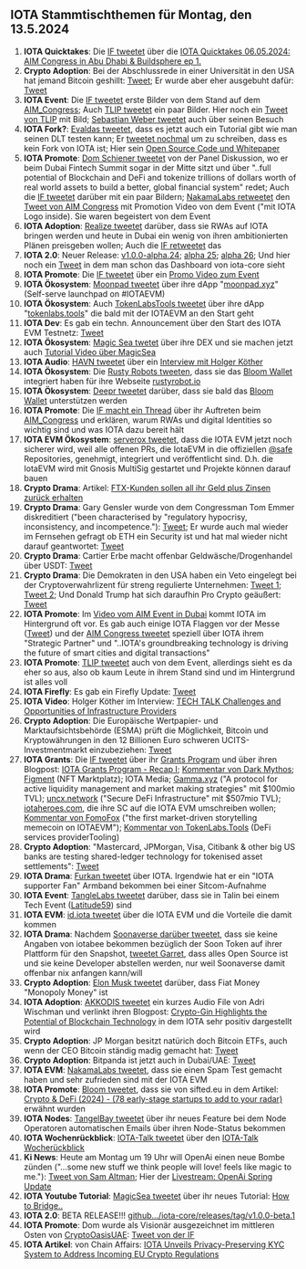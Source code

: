 ## IOTA Stammtischthemen für Montag, den 13.5.2024

1. **IOTA Quicktakes**: Die [IF tweetet](https://x.com/iota/status/1787739851124535333) über die [IOTA Quicktakes 06.05.2024: AIM Congress in Abu Dhabi & Buildsphere ep 1.](https://www.youtube.com/watch?v=LaecpSBpBcY)
2. **Crypto Adoption**: Bei der Abschlussrede in einer Universität in den USA hat jemand Bitcoin geshillt: [Tweet](https://x.com/TheBTCTherapist/status/1787647989177008599); Er wurde aber eher ausgebuht dafür: [Tweet](https://x.com/sunny051488/status/1787682548522614838)
3. **IOTA Event**: Die [IF tweetet](https://x.com/iota/status/1787739851124535333) erste Bilder von dem Stand auf dem [AIM_Congress](https://twitter.com/AIM_Congress); Auch [TLIP tweetet](https://x.com/TLIP_io/status/1787935488344457218) ein paar Bilder. Hier noch ein [Tweet von TLIP](https://x.com/TLIP_io/status/1788159510143545413) mit Bild; [Sebastian Weber tweetet](https://x.com/Sebasti65365174/status/1788151220147736597) auch über seinen Besuch
4. **IOTA Fork?**: [Evaldas tweetet](https://x.com/lunfardo314/status/1787743301837152424), dass es jetzt auch ein Tutorial gibt wie man seinen DLT testen kann; Er [tweetet nochmal](https://x.com/lunfardo314/status/1787793669547765919) um zu schreiben, dass es kein Fork von IOTA ist; Hier sein [Open Source Code und Whitepaper](https://github.com/lunfardo314/proxima)
5. **IOTA Promote**: [Dom Schiener tweetet](https://x.com/DomSchiener/status/1787765125731983702) von der Panel Diskussion, wo er beim Dubai Fintech Summit sogar in der Mitte sitzt und über "..full potential of Blockchain and DeFi and tokenize trillions of dollars worth of real world assets to build a better, global financial system" redet; Auch die [IF tweetet](https://x.com/iota/status/1787818462766629047) darüber mit ein paar Bildern; [NakamaLabs retweetet](https://x.com/Nakama_Labs/status/1788249878939725868) den [Tweet von AIM Congress](https://x.com/AIM_Congress/status/1788091350291829119) mit Promotion Video von dem Event ("mit IOTA Logo inside). Sie waren begeistert von dem Event 
6. **IOTA Adoption**: [Realize tweetet](https://x.com/realizefinance/status/1787765392019972141) darüber, dass sie RWAs auf IOTA bringen werden und heute in Dubai ein wenig von ihren ambitionierten Plänen preisgeben wollen; Auch die [IF retweetet](https://x.com/iota/status/1787824791719714958) das
7. **IOTA 2.0**: Neuer Release: [v1.0.0-alpha.24](https://github.com/iotaledger/iota-core/releases/tag/v1.0.0-alpha.24); [alpha 25](https://github.com/iotaledger/iota-core/releases/tag/v1.0.0-alpha.25); [alpha 26](https://github.com/iotaledger/iota-core/releases/tag/v1.0.0-alpha.26); Und hier noch ein [Tweet](https://x.com/GM__INV/status/1787820923036266895) in dem man schon das Dashboard von iota-core sieht
8. **IOTA Promote**: Die [IF tweetet](https://x.com/iota/status/1787860173618303124) über ein [Promo Video zum Event](https://youtu.be/wP-pM6YSZu0)
9. **IOTA Ökosystem**: [Moonpad tweetet](https://x.com/MoonpadXYZ/status/1787919103241372064) über ihre dApp "[moonpad.xyz](https://moonpad.xyz/)" (Self-serve launchpad on #IOTAEVM)
10. **IOTA Ökosystem**: Auch [TokenLabsTools tweetet](https://x.com/TokenLabsTools/status/1788160351718027391) über ihre dApp "[tokenlabs.tools](https://tokenlabs.tools/)" die bald mit der IOTAEVM an den Start geht
11. **IOTA Dev**: Es gab ein techn. Announcement über den Start des IOTA EVM Testnetz: [Tweet](https://x.com/Vrom14286662/status/1788106304512209003)
12. **IOTA Ökosystem**: [Magic Sea twetet](https://x.com/MagicSeaDEX/status/1787918515342553285) über ihre DEX und sie machen jetzt auch [Tutorial Video über MagicSea](https://www.youtube.com/@magicsea)
13. **IOTA Audio**: [HAVN tweetet](https://x.com/HAVN_network/status/1788176925715808451) über ein [Interview mit Holger Köther](https://www.youtube.com/watch?v=zr_Pz3Ssfr8)
14. **IOTA Ökosystem**: Die [Rusty Robots tweeten](https://x.com/RustyRobotCC/status/1788191695173005672), dass sie das [Bloom Wallet](https://twitter.com/bloomwalletio) integriert haben für ihre Webseite [rustyrobot.io](https://www.rustyrobot.io/de)
15. **IOTA Ökosystem**: [Deepr tweetet](https://x.com/DeeprFinance/status/1788190858979721559) darüber, dass sie bald das [Bloom Wallet](https://twitter.com/bloomwalletio) unterstützen werden
16. **IOTA Promote**: Die [IF macht ein Thread](https://x.com/iota/status/1788192130424345018) über ihr Auftreten beim [AIM_Congress](https://twitter.com/AIM_Congress) und erklären, warum RWAs und digital Identities so wichtig sind und was IOTA dazu bereit hält
17. **IOTA EVM Ökosystem**: [serverox tweetet](https://x.com/servrox/status/1788144741055410615), dass die IOTA EVM jetzt noch sicherer wird, weil alle offenen PRs, die IotaEVM in die offiziellen [@safe](https://twitter.com/safe) Repositories, genehmigt, integriert und veröffentlicht sind. D.h. die IotaEVM wird mit Gnosis MultiSig gestartet und Projekte können darauf bauen
18. **Crypto Drama**: Artikel: [FTX-Kunden sollen all ihr Geld plus Zinsen zurück erhalten](https://www.blocktrainer.de/blog/ftx-kunden-sollen-all-ihr-geld-plus-zinsen-zurueck-erhalten) 
19. **Crypto Drama**: Gary Gensler wurde von dem Congressman Tom Emmer diskreditiert ("been characterised by "regulatory hypocrisy, inconsistency, and incompetence."): [Tweet](https://x.com/RadarHits/status/1788159822799523847); Er wurde auch mal wieder im Fernsehen gefragt ob ETH ein Security ist und hat mal wieder nicht darauf geantwortet: [Tweet](https://x.com/CollinBrownXRP/status/1787876128884924792)
20. **Crypto Drama**: Cartier Erbe macht offenbar Geldwäsche/Drogenhandel über USDT: [Tweet](https://x.com/btcecho/status/1788248558010839064)
21. **Crypto Drama**: Die Demokraten in den USA haben ein Veto eingelegt bei der Cryptoverwahrlizent für streng regulierte Unternehmen: [Tweet 1](https://x.com/TheRobynHD/status/1788286394957275528); [Tweet 2](https://x.com/CaitlinLong_/status/1788328626250813657); Und Donald Trump hat sich daraufhin Pro Crypto geäußert: [Tweet](https://x.com/WatcherGuru/status/1788373884418294072)
22. **IOTA Promote**: Im [Video vom AIM Event in Dubai](https://x.com/AIM_Congress/status/1788091350291829119) kommt IOTA im Hintergrund oft vor. Es gab auch einige IOTA Flaggen vor der Messe ([Tweet](https://x.com/GM__INV/status/1788253411290362190)) und der [AIM Congress tweetet](https://x.com/AIM_Congress/status/1788499838809632955) speziell über IOTA ihrem "Strategic Partner" und "..IOTA's groundbreaking technology is driving the future of smart cities and digital transactions"
23. **IOTA Promote**: [TLIP tweetet](https://x.com/TLIP_io/status/1788549076683809079) auch von dem Event, allerdings sieht es da eher so aus, also ob kaum Leute in ihrem Stand sind und im Hintergrund ist alles voll
24. **IOTA Firefly**: Es gab ein Firefly Update: [Tweet](https://x.com/OTTI28518618/status/1788560887147540607)
25. **IOTA Video**: Holger Köther im Interview: [TECH TALK Challenges and Opportunities of Infrastructure Providers](https://www.youtube.com/watch?v=YYt0P1DJRU0)
26. **Crypto Adoption**: Die Europäische Wertpapier- und Marktaufsichtsbehörde (ESMA) prüft die Möglichkeit, Bitcoin und Kryptowährungen in den 12 Billionen Euro schweren UCITS-Investmentmarkt einzubeziehen: [Tweet](https://x.com/TheRobynHD/status/1788537276147892680)
27. **IOTA Grants**: Die [IF tweetet](https://x.com/iota/status/1788554521376940184) über ihr [Grants Program](https://iotadlt.foundation/grants) und über ihren Blogpost: [IOTA Grants Program - Recap I](https://blog.iota.org/iota-grants-program-recap-1/); [Kommentar von Dark Mythos](https://x.com/DarkMythosIOTA/status/1788558380522516517); [Figment](https://figment.io/) (NFT Marktplatz); IOTA Media; [Gamma.xyz](https://www.gamma.xyz/) ("A protocol for active liquidity management and market making strategies" mit $100mio TVL); [uncx.network](https://uncx.network/) ("Secure DeFi Infrastructure" mit $507mio TVL); [iotaheroes.com](https://www.iotaheroes.com/), die ihre SC auf die IOTA EVM umschreiben wollen; [Kommentar von FomoFox](https://x.com/FOMO_Fox/status/1788641515750801526) ("the first market-driven storytelling memecoin on IOTAEVM"); [Kommentar von TokenLabs.Tools](https://x.com/TokenLabsTools/status/1788569231576981556) (DeFi services providerTooling)
28. **Crypto Adoption**: "Mastercard, JPMorgan, Visa, Citibank & other big US banks are testing shared-ledger technology for tokenised asset settlements": [Tweet](https://x.com/RadarHits/status/1788610078829928534)
29. **IOTA Drama**: [Furkan tweetet](https://x.com/FurkanCCTV/status/1788276431228703118) über IOTA. Irgendwie hat er ein "IOTA supporter Fan" Armband bekommen bei einer Sitcom-Aufnahme
30. **IOTA Event**: [TangleLabs tweetet](https://x.com/Tangle_Labs/status/1788641436172488854) darüber, dass sie in Talin bei einem Tech Event ([Latitude59](https://twitter.com/Latitude59)) sind
31. **IOTA EVM**: [id.iota tweetet](https://x.com/id_iota/status/1789619671227850783) über die IOTA EVM und die Vorteile die damit kommen
32. **IOTA Drama**: Nachdem [Soonaverse darüber tweetet](https://x.com/soon_labs/status/1789464552566063483), dass sie keine Angaben von iotabee bekommen bezüglich der Soon Token auf ihrer Plattform für den Snapshot, [tweetet Garret](https://x.com/GarrettBullish/status/1789505817361961072), dass alles Open Source ist und sie keine Developer abstellen werden, nur weil Soonaverse damit offenbar nix anfangen kann/will
33. **Crypto Adoption**: [Elon Musk tweetet](https://x.com/elonmusk/status/1789394404446282213) darüber, dass Fiat Money "Monopoly Money" ist
34. **IOTA Adoption**: [AKKODIS tweetet](https://x.com/akkodis_global/status/1789036022015107196) ein kurzes Audio File von Adri Wischman und verlinkt ihren Blogpost: [Crypto-Gin Highlights the Potential of Blockchain Technology](https://www.akkodis.com/en/blog/articles/crypto-gin-blockchain-distributed-ledger-technology) in dem IOTA sehr positiv dargestellt wird
35. **Crypto Adoption**: JP Morgan besitzt natürich doch Bitcoin ETFs, auch wenn der CEO Bitcoin ständig madig gemacht hat: [Tweet](https://x.com/RyanSAdams/status/1789024343038586956)
36. **Crypto Adoption**: Bitpanda ist jetzt auch in Dubai/UAE: [Tweet](https://x.com/dmcccrypto/status/1787785616857481419)
37. **IOTA EVM**: [NakamaLabs tweetet](https://x.com/Nakama_Labs/status/1788949747891319257), dass sie einen Spam Test gemacht haben und sehr zufrieden sind mit der IOTA EVM
38. **IOTA Promote**: [Bloom tweetet](https://x.com/bloomwalletio/status/1788932134079709290), dass sie von sifted.eu in dem Artikel: [Crypto & DeFi (2024) - (78 early-stage startups to add to your radar)](https://sifted.eu/pro/briefings/crypto-and-defi-2024) erwähnt wurden
39. **IOTA Nodes**: [TangelBay tweetet](https://x.com/tanglebay/status/1789371076272689338) über ihr neues Feature bei dem Node Operatoren automatischen Emails über ihren Node-Status bekommen
40. **IOTA Wochenrückblick**: [IOTA-Talk tweetet](https://x.com/Iota_Talk_/status/1789575883834966409) über den [IOTA-Talk Wocherückblick](https://www.iota-talk.com/index.php?article/394-wochenr%C3%BCckblick-vom-5-bis-11-mai-2024/)
41. **Ki News**: Heute am Montag um 19 Uhr will OpenAi einen neue Bombe zünden ("...some new stuff we think people will love! feels like magic to me."): [Tweet von Sam Altman](https://x.com/sama/status/1788989777452408943); Hier der [Livestream: OpenAi Spring Update](https://www.youtube.com/live/DQacCB9tDaw?si=jvKW7jFDwFvOMBBk)
42. **IOTA Youtube Tutorial**: [MagicSea tweetet](https://x.com/MagicSeaDEX/status/1789883268151525754) über ihr neues Tutorial: [How to Bridge..](https://www.youtube.com/watch?v=fmKRY7vPdKE)
43. **IOTA 2.0**: BETA RELEASE!!! [github.../iota-core/releases/tag/v1.0.0-beta.1](https://github.com/iotaledger/iota-core/releases/tag/v1.0.0-beta.1)
44. **IOTA Promote**: Dom wurde als Visionär ausgezeichnet im mittleren Osten von [CryptoOasisUAE](https://twitter.com/CryptoOasisUAE): [Tweet von der IF](https://x.com/iota/status/1789919544309322150)
45. **IOTA Artikel**: von Chain Affairs: [IOTA Unveils Privacy-Preserving KYC System to Address Incoming EU Crypto Regulations](https://chainaffairs.com/iota-unveils-privacy-preserving-kyc-system-to-address-incoming-eu-crypto-regulations/)

